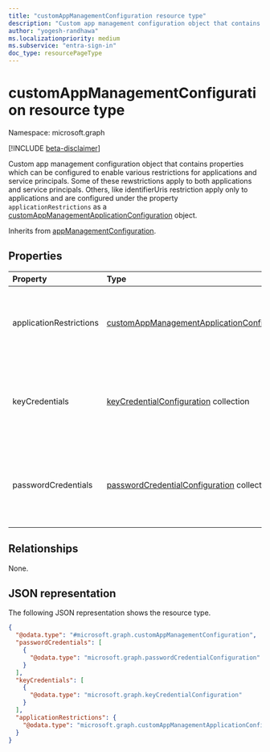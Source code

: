 ```yaml
---
title: "customAppManagementConfiguration resource type"
description: "Custom app management configuration object that contains properties which can be configured to enable various restrictions for applications and service principals."
author: "yogesh-randhawa"
ms.localizationpriority: medium
ms.subservice: "entra-sign-in"
doc_type: resourcePageType
---
```


# customAppManagementConfiguration resource type

Namespace: microsoft.graph

[!INCLUDE [beta-disclaimer](../../includes/beta-disclaimer.md)]

Custom app management configuration object that contains properties which can be configured to enable various restrictions for applications and service principals. Some of these rewstrictions apply to both applications and service principals. Others, like identifierUris restriction apply only to applications and are configured under the property `applicationRestrictions` as a [customAppManagementApplicationConfiguration](customAppManagementApplicationConfiguration.md) object.


Inherits from [appManagementConfiguration](appmanagementconfiguration.md).

## Properties

| Property                | Type                              | Description                                     |
| :---------------------- | :-------------------------------- | :---------------------------------------------- |
| applicationRestrictions | [customAppManagementApplicationConfiguration](customappmanagementapplicationconfiguration.md) | Restrictions that apply only to application objects that the policy apllies to.               |
| keyCredentials          | [keyCredentialConfiguration](keyCredentialConfiguration.md) collection | Collection of keyCredential restrictions settings to be applied to an application or service principal. |
| passwordCredentials     | [passwordCredentialConfiguration](passwordCredentialConfiguration.md) collection | Collection of password restrictions settings to be applied to an application or service principal. |


## Relationships
None.

## JSON representation
The following JSON representation shows the resource type.
<!-- {
  "blockType": "resource",
  "@odata.type": "microsoft.graph.customAppManagementConfiguration"
}
-->
``` json
{
  "@odata.type": "#microsoft.graph.customAppManagementConfiguration",
  "passwordCredentials": [
    {
      "@odata.type": "microsoft.graph.passwordCredentialConfiguration"
    }
  ],
  "keyCredentials": [
    {
      "@odata.type": "microsoft.graph.keyCredentialConfiguration"
    }
  ],
  "applicationRestrictions": {
    "@odata.type": "microsoft.graph.customAppManagementApplicationConfiguration"
  }
}
```

